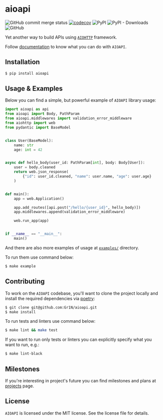 # aioapi

![GitHub commit merge status](https://img.shields.io/github/commit-status/Gr1N/aioapi/master/HEAD.svg?label=build%20status) [![codecov](https://codecov.io/gh/Gr1N/aioapi/branch/master/graph/badge.svg)](https://codecov.io/gh/Gr1N/aioapi) ![PyPI](https://img.shields.io/pypi/v/aioapi.svg?label=pypi%20version) ![PyPI - Downloads](https://img.shields.io/pypi/dm/aioapi.svg?label=pypi%20downloads) ![GitHub](https://img.shields.io/github/license/Gr1N/aioapi.svg)

Yet another way to build APIs using [`AIOHTTP`](https://aiohttp.readthedocs.io/) framework.

Follow [documentation](https://gr1n.github.io/aioapi/) to know what you can do with `AIOAPI`.

## Installation

```sh
$ pip install aioapi
```

## Usage & Examples

Below you can find a simple, but powerful example of `AIOAPI` library usage:

```python
import aioapi as api
from aioapi import Body, PathParam
from aioapi.middlewares import validation_error_middleware
from aiohttp import web
from pydantic import BaseModel


class User(BaseModel):
    name: str
    age: int = 42


async def hello_body(user_id: PathParam[int], body: Body[User]):
    user = body.cleaned
    return web.json_response(
        {"id": user_id.cleaned, "name": user.name, "age": user.age}
    )


def main():
    app = web.Application()

    app.add_routes([api.post("/hello/{user_id}", hello_body)])
    app.middlewares.append(validation_error_middleware)

    web.run_app(app)


if __name__ == "__main__":
    main()
```

And there are also more examples of usage at [`examples/`](https://github.com/Gr1N/aioapi/tree/master/example) directory.

To run them use command below:

```sh
$ make example
```

## Contributing

To work on the `AIOAPI` codebase, you'll want to clone the project locally and install the required dependencies via [poetry](https://poetry.eustace.io):

```sh
$ git clone git@github.com:Gr1N/aioapi.git
$ make install
```

To run tests and linters use command below:

```sh
$ make lint && make test
```

If you want to run only tests or linters you can explicitly specify what you want to run, e.g.:

```sh
$ make lint-black
```

## Milestones

If you're interesting in project's future you can find milestones and plans at [projects](https://github.com/Gr1N/aioapi/projects) page.

## License

`AIOAPI` is licensed under the MIT license. See the license file for details.
